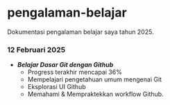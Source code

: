 # pengalaman-belajar
Dokumentasi pengalaman belajar saya tahun 2025.

### __12 Februari 2025__<br>
- ***Belajar Dasar Git dengan Github***<br>
  - Progress terakhir mencapai 36%<br>
  - Mempelajari pengetahuan umum mengenai Git<br>
  - Eksplorasi UI Github<br>
  - Memahami & Mempraktekkan workflow Github.<br>
